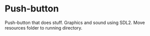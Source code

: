 # Push-button
Push-button that does stuff. Graphics and sound using SDL2.
Move resources folder to running directory.
